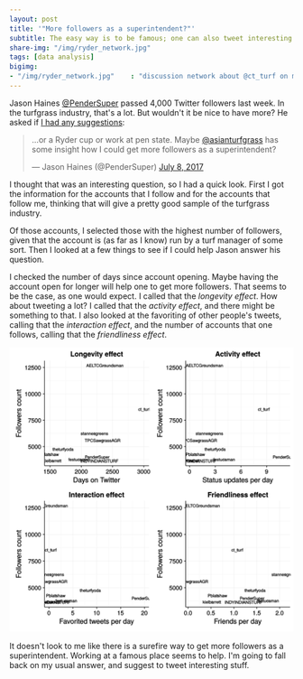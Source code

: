 ```yaml
---
layout: post
title: '"More followers as a superintendent?"'
subtitle: The easy way is to be famous; one can also tweet interesting stuff, but that's harder work
share-img: "/img/ryder_network.jpg"
tags: [data analysis]
bigimg:
- "/img/ryder_network.jpg"    : "discussion network about @ct_turf on morning of 30 Sep 2016"
---
```


Jason Haines [@PenderSuper](https://twitter.com/PenderSuper) passed 4,000 Twitter followers last week. In the turfgrass industry, that's a lot. But wouldn't it be nice to have more? He asked if [I had any suggestions](https://twitter.com/PenderSuper/status/883749775295758336):

<blockquote class="twitter-tweet" data-conversation="none" data-lang="en"><p lang="en" dir="ltr">...or a Ryder cup or work at pen state. Maybe <a href="https://twitter.com/asianturfgrass">@asianturfgrass</a>  has some insight how I could get more followers as a superintendent?</p>&mdash; Jason Haines (@PenderSuper) <a href="https://twitter.com/PenderSuper/status/883749775295758336">July 8, 2017</a></blockquote>
<script async src="//platform.twitter.com/widgets.js" charset="utf-8"></script>

I thought that was an interesting question, so I had a quick look. First I got the information for the accounts that I follow and for the accounts that follow me, thinking that will give a pretty good sample of the turfgrass industry. 

Of those accounts, I selected those with the highest number of followers, given that the account is (as far as I know) run by a turf manager of some sort. Then I looked at a few things to see if I could help Jason answer his question.

I checked the number of days since account opening. Maybe having the account open for longer will help one to get more followers. That seems to be the case, as one would expect. I called that the *longevity effect*. How about tweeting a lot? I called that the *activity effect*, and there might be something to that. I also looked at the favoriting of other people's tweets, calling that the *interaction effect*, and the number of accounts that one follows, calling that the *friendliness effect*.

![plot of twitter followers](/img/twitterPlot.svg)

It doesn't look to me like there is a surefire way to get more followers as a superintendent. Working at a famous place seems to help. I'm going to fall back on my usual answer, and suggest to tweet interesting stuff. 

